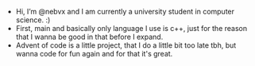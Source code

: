 - Hi, I’m @nebvx and I am currently a university student in computer science. :) 
- First, main and basically only language I use is c++, just for the reason that I wanna be good in that before I expand.
- Advent of code is a little project, that I do a little bit too late tbh, but wanna code for fun again and for that it's great.

<!---
nebvx/nebvx is a ✨ special ✨ repository because its `README.md` (this file) appears on your GitHub profile.
You can click the Preview link to take a look at your changes.
--->
